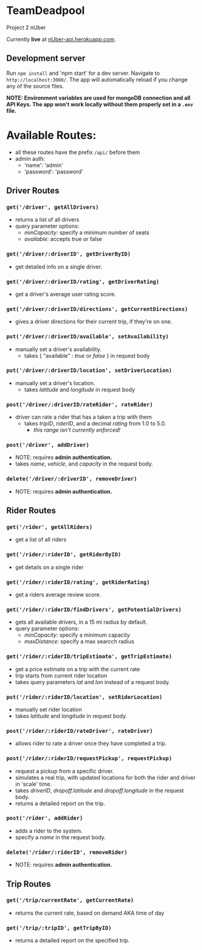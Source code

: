 # TeamDeadpool
Project 2 nUber

Currently **live** at [nUber-api.herokuapp.com](https://nUber-api.herokuapp.com).

## Development server

Run `npm install` and 'npm start' for a dev server. Navigate to `http://localhost:3000/`. The app will automatically reload if you change any of the source files.

**NOTE: Environment variables are used for mongoDB connection and all API Keys. The app won't work locally without them properly set in a `.env` file.**

# Available Routes:

* all these routes have the prefix `/api/` before them
* admin auth: 
  * 'name': 'admin' 
  * 'password': 'password'

## Driver Routes
### `get('/driver', getAllDrivers)`
* returns a list of all drivers
* query parameter options: 
  * _minCapacity:_ specify a minimum number of seats
  * _available:_ accepts true or false
### `get('/driver/:driverID', getDriverByID)`
* get detailed info on a single driver.
### `get('/driver/:driverID/rating', getDriverRating)`
* get a driver's average user rating score.
### `get('/driver/:driverID/directions', getCurrentDirections)`
* gives a driver directions for their current trip, if they're on one.
### `put('/driver/:driverID/available', setAvailability)`
* manually set a driver's availability.
  * takes { "available" : _true_ or _false_ } in request body
### `put('/driver/:driverID/location', setDriverLocation)`
* manually set a driver's location.
  * takes _latitude_ and _longitude_ in request body
### `post('/driver/:driverID/rateRider', rateRider)`
* driver can rate a rider that has a taken a trip with them
  * takes _tripID_, _riderID_, and a decimal _rating_ from 1.0 to 5.0.
    * _this range isn't currently enforced!_
### `post('/driver', addDriver)`
* NOTE: requires **admin authentication.**
* takes _name_, _vehicle_, and _capacity_ in the request body.
### `delete('/driver/:driverID', removeDriver)`
* NOTE: requires **admin authentication.**

## Rider Routes
### `get('/rider', getAllRiders)`
* get a list of all riders
### `get('/rider/:riderID', getRiderByID)`
* get details on a single rider
### `get('/rider/:riderID/rating', getRiderRating)`
* get a riders average review score.
### `get('/rider/:riderID/findDrivers', getPotentialDrivers)`
* gets all available drivers, in a 15 mi radius by default.
* query parameter options:
  * _minCapacity:_ specify a minimum capacity
  * _maxDistance:_ specify a max searcch radius
### `get('/rider/:riderID/tripEstimate', getTripEstimate)`
* get a price estimate on a trip with the current rate
* trip starts from current rider location
* takes query parameters _lat_ and _lon_ instead of a request body.
### `put('/rider/:riderID/location', setRiderLocation)`
* manually set rider location
* takes _latitude_ and _longitude_ in request body.
### `post('/rider/:riderID/rateDriver', rateDriver)`
* allows rider to rate a driver once they have completed a trip.
### `post('/rider/:riderID/requestPickup', requestPickup)`
* request a pickup from a specific driver.
* simulates a real trip, with updated locations for both the rider and driver in 'scale' time.
* takes _driverID_, _dropoff.latitude_ and _dropoff.longitude_ in the request body.
* returns a detailed report on the trip.
### `post('/rider', addRider)`
* adds a rider to the system.
* specify a _name_ in the request body.
### `delete('/rider/:riderID', removeRider)`
* NOTE: requires **admin authentication.**

## Trip Routes
### `get('/trip/currentRate', getCurrentRate)`
* returns the current rate, based on demand AKA time of day
### `get('/trip/:tripID', getTripByID)`
* returns a detailed report on the specified trip.